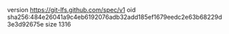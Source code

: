 version https://git-lfs.github.com/spec/v1
oid sha256:484e26041a9c4eb6192076adb32add185ef1679eedc2e63b68229d3e3d92675e
size 1316
